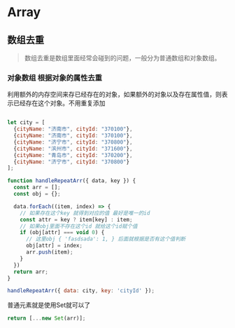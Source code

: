 # Array

## 数组去重

> 数组去重是数组里面经常会碰到的问题，一般分为普通数组和对象数组。



### 对象数组 根据对象的属性去重

利用额外的内存空间来存已经存在的对象，如果额外的对象以及存在属性值，则表示已经存在这个对象。不用重复添加

```javascript

let city = [
  {cityName: "济南市", cityId: "370100"},
  {cityName: "济南市", cityId: "370100"},
  {cityName: "济宁市", cityId: "370800"},
  {cityName: "滨州市", cityId: "371600"},
  {cityName: "青岛市", cityId: "370200"},
  {cityName: "济宁市", cityId: "370800"}
];

function handleRepeatArr({ data, key }) {
  const arr = [];
  const obj = {};

  data.forEach((item, index) => {
    // 如果存在这个key 就得到对应的值 最好是唯一的id
    const attr = key ? item[key] : item;
    // 如果obj里面不存在这个id 就给这个id赋个值
    if (obj[attr] === void 0) {
      // 这里obj { 'fasdsada': 1, } 后面就根据是否有这个值判断
      obj[attr] = index;
      arr.push(item);
    }
  })
  return arr;
}

handleRepeatArr({ data: city, key: 'cityId' });

```

普通元素就是使用Set就可以了

```javascript
return [...new Set(arr)];
```



